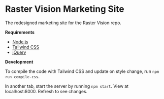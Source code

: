 # Raster Vision Marketing Site

The redesigned marketing site for the Raster Vision repo.

**Requirements**

- [Node.js](https://nodejs.org/en/download/)
- [Tailwind CSS](https://tailwindcss.com/docs/installation)
- [jQuery](https://jquery.com/download/)

**Development**

To compile the code with Tailwind CSS and update on style change, run `npm run compile-css`.

In another tab, start the server by running `npm start`. View at localhost:8000. Refresh to see changes.
